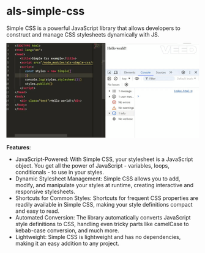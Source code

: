 # als-simple-css
Simple CSS is a powerful JavaScript library that allows developers to construct and manage CSS stylesheets dynamically with JS.

<img src="./docs/simplecss.gif">

**Features**:
* JavaScript-Powered: With Simple CSS, your stylesheet is a JavaScript object. You get all the power of JavaScript - variables, loops, conditionals - to use in your styles.
* Dynamic Stylesheet Management: Simple CSS allows you to add, modify, and manipulate your styles at runtime, creating interactive and responsive stylesheets.
* Shortcuts for Common Styles: Shortcuts for frequent CSS properties are readily available in Simple CSS, making your style definitions compact and easy to read.
* Automated Conversion: The library automatically converts JavaScript style definitions to CSS, handling even tricky parts like camelCase to kebab-case conversion, and much more.
* Lightweight: Simple CSS is lightweight and has no dependencies, making it an easy addition to any project.

